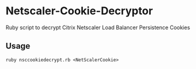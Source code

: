 # Netscaler-Cookie-Decryptor
Ruby script to decrypt Citrix Netscaler Load Balancer Persistence Cookies


## Usage
```
ruby nsccookiedecrypt.rb <NetScalerCookie>
```
